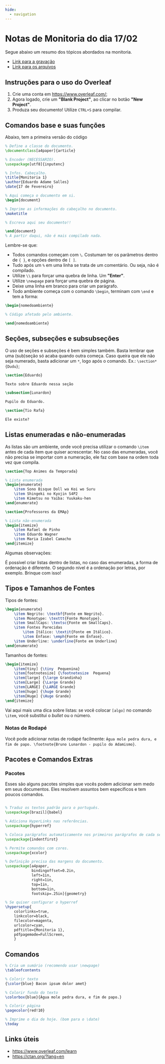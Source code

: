 ```yaml
---
hide:
  - navigation
---
```



# Notas de Monitoria do dia 17/02

Segue abaixo um resumo dos tópicos abordados na monitoria.

- [Link para a gravação](https://www.youtube.com/watch?v=9zcCK2_WTUk&list=PLtp0NMJtiOH8gaxHlqryd5a50o9_mtmvp&index=1)
- [Link para os arquivos](https://www.github.com/adamesalles/edu/IntroComp/17-02/)

## Instruções para o uso do Overleaf

1. Crie uma conta em <https://www.overleaf.com/>;
2. Agora logado, crie um **"Blank Project"**, ao clicar no botão **"New Project"**.
3. Produza seu documento! Utilize `CTRL+S` para compilar.

## Comandos base e suas funções

Abaixo, tem a primeira versão do código 

```tex
% Define a classe do documento.
\documentclass[a4paper]{article}

% Encoder (NECESSARIO).
\usepackage[utf8]{inputenc}

% Infos. Cabeçalho.
\title{Monitoria 1}
\author{Eduardo Adame Salles}
\date{17 de Fevereiro}

% Aqui começa o documento em si.
\begin{document}

% Imprime as informações do cabeçalho no documento.
\maketitle

% Escreva aqui seu documento!!

\end{document}
% A partir daqui, não é mais compilado nada.
```

Lembre-se que:

 - Todos comandos começam com `\`. Costumam ter os parâmetros dentro de `{ }`, e opções dentro de `[ ]`.
 - Tudo após um `%` em uma linha se trata de um comentário. Ou seja, não é compilado.
 - Utilize `\\` para forçar uma quebra de linha. Um **"Enter"**.
 - Utilize `\newpage` para forçar uma quebra de página. 
 - Deixe uma linha em branco para criar um parágrafo.
 - Todo ambiente começa com o comando `\begin`, terminam com `\end` e tem a forma:

```tex
\begin{nomedoambiente}

% Código afetado pelo ambiente.

\end{nomedoambiente}
```

## Seções, subseções e subsubseções

O uso de seções e subseções é bem simples também. Basta lembrar que uma (sub)seção só acaba quando outra começa. Caso queira que ele não seja numerado, basta adicionar um `*`, logo após o comando. Ex.: `\section*{Dudu}`;

```tex
\section{Eduardo}

Texto sobre Eduardo nessa seção

\subsection{Lunardon}

Pupilo do Eduardo.

\section{Tio Rafa}

Ele existe?

```

## Listas enumeradas e não-enumeradas

As listas são um ambiente, onde você precisa utilizar o comando `\item` antes de cada item que quiser acrescentar. No caso das enumeradas, você não precisa se importar com a numeração, ele faz com base na ordem toda vez que compila.

```tex
\section{Top Animes da Temporada}

% Lista enumerada
\begin{enumerate}
    \item Sono Bisque Doll wa Koi wo Suru
    \item Shingeki no Kyojin S4P2
    \item Kimetsu no Yaiba: Yuukaku-hen
\end{enumerate}

\section{Professores da EMAp}

% Lista não-enumerada
\begin{itemize}
    \item Rafael de Pinho
    \item Eduardo Wagner
    \item Maria Izabel Camacho
\end{itemize}
```

Algumas observações:

É possível criar listas dentro de listas, no caso das enumeradas, a forma de ordenação é diferente. O segundo nível é a ordenação por letras, por exemplo. Brinque com isso!

## Tipos e Tamanhos de Fontes

Tipos de fontes:

```tex
\begin{enumerate}
    \item Negrito: \textbf{Fonte em Negrito}.
    \item Monotype: \texttt{Fonte Monotype}.
    \item SmallCaps: \textsc{Fonte em SmallCaps}.
    \item Fontes Parecidas
        \item Itálico: \textit{Fonte em Itálico}.
        \item Ênfase: \emph{Fonte em Ênfase}.
    \item Underline: \underline{Fonte em Underline}
\end{enumerate}
```

Tamanhos de fontes:

```tex
\begin{itemize}
    \item[tiny] {\tiny  Pequenina}
    \item[footnotesize] {\footnotesize  Pequena}
    \item[large] {\large Grandinha}
    \item[Large] {\Large Grande}
    \item[LARGE] {\LARGE Grande}
    \item[huge] {\huge Grande}
    \item[Huge] {\Huge Grande} 
\end{itemize}
```

Vai aqui mais uma dica sobre listas: se você colocar  `[algo]` no comando `\item`, você substitui o _bullet_ ou o número.

### Notas de Rodapé

Você pode adicionar notas de rodapé facilmente: `Água mole pedra dura, e fim de papo. \footnote{Bruno Lunardon - pupilo do Adamismo}`.


## Pacotes e Comandos Extras

### Pacotes

Esses são alguns pacotes simples que vocês podem adicionar sem medo em seus documentos. Eles resolvem assuntos bem específicos e tem poucos comandos.

```tex

% Traduz os textos padrão para o português.
\usepackage[brazil]{babel}

% Adiciona HyperLinks nas referências.
\usepackage{hyperref}

% Coloca parágrafos automaticamente nos primeiros parágrafos de cada seção.
\usepackage{indentfirst}

% Permite comandos com cores.
\usepackage{xcolor}

% Definição precisa das margens do documento.
\usepackage[a4paper,
            bindingoffset=0.2in,
            left=1in,
            right=1in,
            top=1in,
            bottom=1in,
            footskip=.25in]{geometry}

% Se quiser configurar o hyperref
\hypersetup{
    colorlinks=true,
    linkcolor=black,
    filecolor=magenta,      
    urlcolor=cyan,
    pdftitle={Monitoria 1},
    pdfpagemode=FullScreen,
    }
```
## Comandos

```tex
% Cria um sumário (recomendo usar \newpage)
\tableofcontents

% Colorir texto
{\color{blue} Bacon ipsum dolor amet}

% Colorir fundo do texto
\colorbox{blue}{Água mole pedra dura, e fim de papo.}

% Colorir página
\pagecolor{red!10}

% Imprime o dia de hoje. (bom para o \date)
\today
```


## Links úteis

- <https://www.overleaf.com/learn>
- <https://ctan.org/?lang=en>
